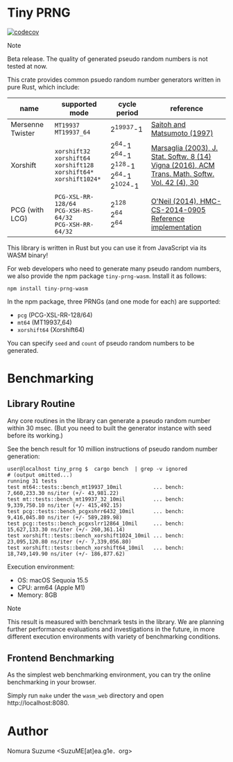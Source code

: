 # Tiny PRNG

[![codecov](https://codecov.io/gh/g1eng/tiny_prng/graph/badge.svg)](https://codecov.io/gh/g1eng/tiny_prng)

> [!NOTE]
> Beta release. The quality of generated pseudo random numbers is not tested at now.

This crate provides common psuedo random number generators written in pure Rust, which include:

| name             | supported mode                                                                              | cycle period                                                                                                | reference                                                                                                                                                                                                                    |
|------------------|---------------------------------------------------------------------------------------------|-------------------------------------------------------------------------------------------------------------|------------------------------------------------------------------------------------------------------------------------------------------------------------------------------------------------------------------------------|
| Mersenne Twister | `MT19937` `MT19937_64`                                                                      | 2<sup>19937</sup>-1                                                                                         | [Saitoh and Matsumoto (1997)](https://www.math.sci.hiroshima-u.ac.jp/m-mat/MT/MT2002/emt19937ar.html)                                                                                                                        |
| Xorshift         | `xorshift32` <br/>`xorshift64`<br/>`xorshift128`<br/>`xorshift64*`<br/>`xorshift1024*`<br/> | 2<sup>64</sup>-1 <br/>2<sup>64</sup>-1 <br/>2<sup>128</sup>-1 <br/>2<sup>64</sup>-1 <br/>2<sup>1024</sup>-1 | [Marsaglia (2003), J. Stat. Softw. 8 (14)](https://www.jstatsoft.org/index.php/jss/article/view/v008i14/916)<br/> [Vigna (2016), ACM Trans. Math. Softw. Vol. 42 (4), 30](https://vigna.di.unimi.it/ftp/papers/xorshift.pdf) |
| PCG (with LCG)   | `PCG-XSL-RR-128/64` <br/>`PCG-XSH-RS-64/32` <br/>`PCG-XSH-RR-64/32`                         | 2<sup>128</sup> <br/> 2<sup>64</sup> <br/> 2<sup>64</sup>                                                   | [O'Neil (2014), HMC-CS-2014-0905](https://www.pcg-random.org/pdf/hmc-cs-2014-0905.pdf)<br/>[Reference implementation](https://github.com/imneme/pcg-c-basic)                                                                 |

This library is written in Rust but you can use it from JavaScript via its WASM binary!

For web developers who need to generate many pseudo random numbers, we also provide the npm package `tiny-prng-wasm`.
Install it as follows:

```shell
npm install tiny-prng-wasm
```

In the npm package, three PRNGs (and one mode for each) are supported:

* `pcg` (PCG-XSL-RR-128/64)
* `mt64` (MT19937_64)
* `xorshift64` (Xorshift64)

You can specify `seed` and `count` of pseudo random numbers to be generated.

# Benchmarking

## Library Routine

Any core routines in the library can generate a pseudo random number within 30 msec.
(But you need to built the generator instance with seed before its working.)

See the bench result for 10 million instructions of pseudo random number generation:

```shell-session
user@localhost tiny_prng $  cargo bench  | grep -v ignored
# (output omitted...)
running 31 tests
test mt64::tests::bench_mt19937_10mil          ... bench:   7,660,233.30 ns/iter (+/- 43,981.22)
test mt::tests::bench_mt19937_32_10mil         ... bench:   9,339,750.10 ns/iter (+/- 415,492.15)
test pcg::tests::bench_pcgxshrr6432_10mil      ... bench:   9,416,045.80 ns/iter (+/- 589,289.98)
test pcg::tests::bench_pcgxslrr12864_10mil     ... bench:  15,627,133.30 ns/iter (+/- 260,361.14)
test xorshift::tests::bench_xorshift1024_10mil ... bench:  23,095,120.80 ns/iter (+/- 7,339,056.80)
test xorshift::tests::bench_xorshift64_10mil   ... bench:  18,749,149.90 ns/iter (+/- 186,877.62)
```

Execution environment:

* OS: macOS Sequoia 15.5
* CPU: arm64 (Apple M1)
* Memory: 8GB

> [!NOTE]
> This result is measured with benchmark tests in the library.
> We are planning further performance evaluations and investigations in the future, in more different execution
> environments with variety of benchmarking conditions.

## Frontend Benchmarking

As the simplest web benchmarking environment, you can try the online benchmarking in your browser.

Simply run `make` under the `wasm_web` directory and open http://localhost:8080.

# Author

Nomura Suzume <SuzuME[at]ea.g1e．org>